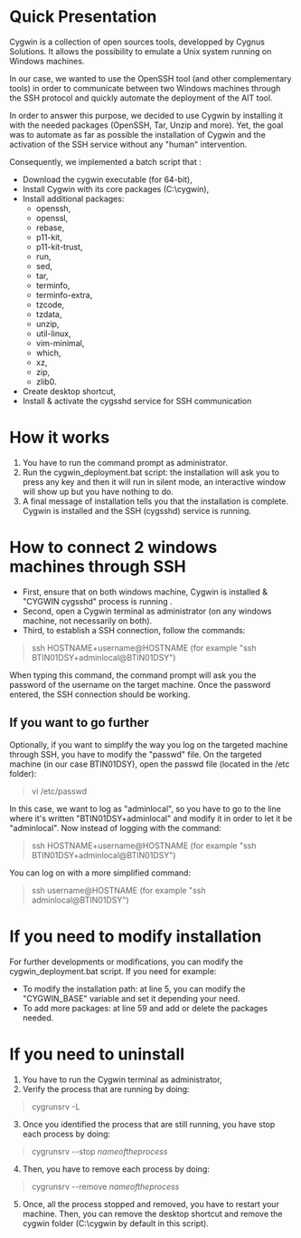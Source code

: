 # Quick Presentation

Cygwin is a collection of open sources tools, developped by Cygnus Solutions. It allows the possibility to emulate a Unix system running on Windows machines.

In our case, we wanted to use the OpenSSH tool (and other complementary tools) in order to communicate between two Windows machines through the SSH protocol and quickly automate the deployment of the AIT tool.

In order to answer this purpose, we decided to use Cygwin by installing it with the needed packages (OpenSSH, Tar, Unzip and more). Yet, the goal was to automate as far as possible the installation of Cygwin and the activation of the SSH service without any "human" intervention.

Consequently, we implemented a batch script that :
- Download the cygwin executable (for 64-bit),
- Install Cygwin with its core packages (C:\cygwin),
- Install additional packages:
	- openssh,
	- openssl,
	- rebase,
	- p11-kit,
	- p11-kit-trust,
	- run,
	- sed,
	- tar,
	- terminfo,
	- terminfo-extra,
	- tzcode,
	- tzdata,
	- unzip,
	- util-linux,
	- vim-minimal,
	- which,
	- xz,
	- zip,
	- zlib0.
- Create desktop shortcut,
- Install & activate the cygsshd service for SSH communication


# How it works

 1. You have to run the command prompt as administrator.
 2. Run the cygwin_deployment.bat script: the installation will ask you to press any key and then it will run in silent mode, an interactive window will show up but you have nothing to do.
 3. A final message of installation tells you that the installation is complete. Cygwin is installed and the SSH (cygsshd) service is running.

# How to connect 2 windows machines through SSH

 - First, ensure that on both windows machine, Cygwin is installed & "CYGWIN cygsshd" process is running .
 - Second, open a Cygwin terminal as administrator (on any windows machine, not necessarily on both).
 - Third, to establish a SSH connection, follow the commands:
>ssh HOSTNAME+username@HOSTNAME (for example "ssh BTIN01DSY+adminlocal@BTIN01DSY")

When typing this command, the command prompt will ask you the password of the username on the target machine.
Once the password entered, the SSH connection should be working.

## If you want to go further 

Optionally, if you want to simplify the way you log on the targeted machine through SSH, you have to modify the "passwd" file.
On the targeted machine (in our case BTIN01DSY), open the passwd file (located in the /etc folder):

>vi /etc/passwd  

In this case, we want to log as "adminlocal", so you have to go to the line where it's written "BTIN01DSY+adminlocal" and modify it in order to let it be "adminlocal".
Now instead of logging with the command:

>ssh HOSTNAME+username@HOSTNAME (for example "ssh BTIN01DSY+adminlocal@BTIN01DSY")

You can log on with a more simplified command:

>ssh username@HOSTNAME (for example "ssh adminlocal@BTIN01DSY")

# If you need to modify installation

For further developments or modifications, you can modify the cygwin_deployment.bat script. If you need for example:
- To modify the installation path: at line 5, you can modify the "CYGWIN_BASE" variable and set it depending your need.
- To add more packages: at line 59 and add or delete the packages needed.

# If you need to uninstall

1. You have to run the Cygwin terminal as administrator,
2. Verify the process that are running by doing:
>cygrunsrv -L

3. Once you identified the process that are still running, you have stop each process by doing:
>cygrunsrv --stop *nameoftheprocess*

4. Then, you have to remove each process by doing:
>cygrunsrv --remove *nameoftheprocess*

5. Once, all the process stopped and removed, you have to restart your machine. Then, you can remove the desktop shortcut and remove the cygwin folder (C:\cygwin by default in this script).
